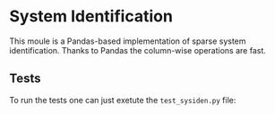 # System Identification

This moule is a Pandas-based implementation of sparse system identification. 
Thanks to Pandas the column-wise operations are fast.

## Tests

To run the tests one can just exetute the `test_sysiden.py` file:

